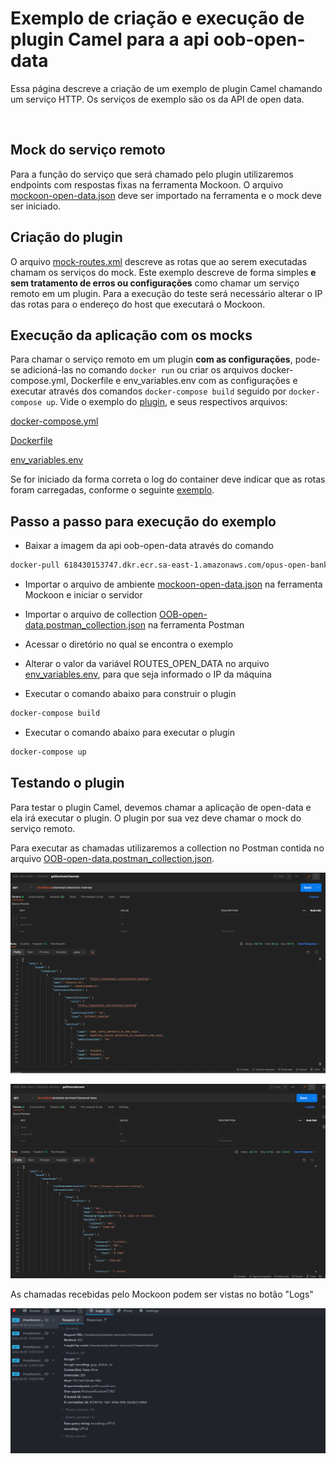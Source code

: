 # Exemplo de criação e execução de plugin Camel para a api oob-open-data

Essa página descreve a criação de um exemplo de plugin Camel chamando um serviço
HTTP. Os serviços de exemplo são os da API de open data.

&nbsp;

## Mock do serviço remoto

Para a função do serviço que será chamado pelo plugin utilizaremos endpoints com
respostas fixas na ferramenta Mockoon. O arquivo [mockoon-open-data.json](./attachments/open-data-plugin/mockoon-open-data.json)
deve ser importado na ferramenta e o mock deve ser iniciado.

## Criação do plugin

O arquivo [mock-routes.xml](./attachments/open-data-plugin/mock-routes.xml) descreve as rotas que
ao serem executadas chamam os serviços do mock. Este exemplo descreve de forma simples
**e sem tratamento de erros ou configurações** como chamar um serviço remoto
em um plugin. Para a execução do teste será necessário alterar o IP das rotas
para o endereço do host que executará o Mockoon.

## Execução da aplicação com os mocks

Para chamar o serviço remoto em um plugin **com as configurações**, pode-se
adicioná-las no comando ```docker run``` ou criar os arquivos docker-compose.yml,
Dockerfile e env_variables.env com as configurações e executar através dos
comandos ```docker-compose build``` seguido por ```docker-compose up```. Vide o
exemplo do [plugin](./attachments/open-data-plugin), e seus respectivos arquivos:

[docker-compose.yml](./attachments/open-data-plugin/docker-compose.yml)

[Dockerfile](./attachments/open-data-plugin/Dockerfile)

[env_variables.env](./attachments/open-data-plugin/env_variables.env)

Se for iniciado da forma correta o log do container deve indicar que as rotas
foram carregadas, conforme o seguinte [exemplo](./attachments/log_open_data.json).

## Passo a passo para execução do exemplo

- Baixar a imagem da api oob-open-data através do comando

```bash
docker-pull 618430153747.dkr.ecr.sa-east-1.amazonaws.com/opus-open-banking-release/oob-open-data:1.0.0.76e303c
```

- Importar o arquivo de ambiente [mockoon-open-data.json](./attachments/open-data-plugin/mockoon-open-data.json)
na ferramenta Mockoon e iniciar o servidor

- Importar o arquivo de collection [OOB-open-data.postman_collection.json](./attachments/open-data-plugin/OOB-open-data.postman_collection.json)
na ferramenta Postman

- Acessar o diretório no qual se encontra o exemplo

- Alterar o valor da variável ROUTES_OPEN_DATA no arquivo [env_variables.env](./attachments/open-data-plugin/env_variables.env),
para que seja informado o IP da máquina

- Executar o comando abaixo para construir o plugin

```bash
docker-compose build
```

- Executar o comando abaixo para executar o plugin

```bash
docker-compose up
```

## Testando o plugin

Para testar o plugin Camel, devemos chamar a aplicação de open-data e ela irá
executar o plugin. O plugin por sua vez deve chamar o mock do serviço remoto.

Para executar as chamadas utilizaremos a collection no Postman contida no arquivo
[OOB-open-data.postman_collection.json](./attachments/OOB-open-data.postman_collection.json).

![Estender Imagem - Postman getElectronicChannels](./images/postman-getElectronicChannels.png)

![Estender Imagem - Postman getPersonalLoans](./images/postman-getPersonalLoans.png)

As chamadas recebidas pelo Mockoon podem ser vistas no botão "Logs"

![Estender Imagem - Mockoon logs](./images/mockoon-logs.png)
